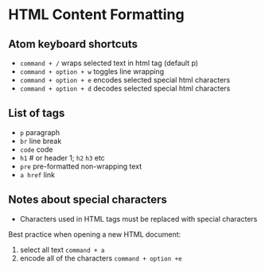 # HTML Content Formatting

## Atom keyboard shortcuts

* `command + /` wraps selected text in html tag (default p)
* `command + option + w` toggles line wrapping
* `command + option + e` encodes selected special html characters
* `command + option + d` decodes selected special html characters


## List of tags
* `p` paragraph
* `br` line break
* `code` code
* `h1` # or header 1; `h2` `h3` etc
* `pre` pre-formatted non-wrapping text
* `a href` link

## Notes about special characters

* Characters used in HTML tags must be replaced with special characters

Best practice when opening a new HTML document:

1. select all text `command + a`
2. encode all of the characters  `command + option +e`
